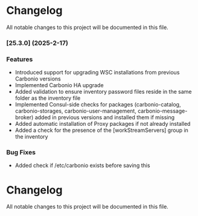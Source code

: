 # Changelog

All notable changes to this project will be documented in this file. 

### [25.3.0] (2025-2-17)


### Features
* Introduced support for upgrading WSC installations from previous Carbonio versions
* Implemented Carbonio HA upgrade
* Added validation to ensure inventory password files reside in the same folder as the inventory file
* Implemented Consul-side checks for packages (carbonio-catalog, carbonio-storages, carbonio-user-management, carbonio-message-broker) added in previous versions and installed them if missing
* Added automatic installation of Proxy packages if not already installed
* Added a check for the presence of the [workStreamServers] group in the inventory


### Bug Fixes
* Added check if /etc/carbonio exists before saving this

# Changelog

All notable changes to this project will be documented in this file. 
